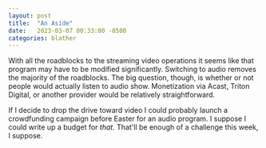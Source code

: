 ```yaml
---
layout: post
title:  "An Aside"
date:   2023-03-07 00:33:00 -0500
categories: blather
---
```

With all the roadblocks to the streaming video operations it seems like that program may have to be modified significantly.  Switching to audio removes the majority of the roadblocks.  The big question, though, is whether or not people would actually listen to audio show.  Monetization via Acast, Triton Digital, or another provider would be relatively straightforward.

If I decide to drop the drive toward video I could probably launch a crowdfunding campaign before Easter for an audio program.  I suppose I could write up a budget for *that*.  That'll be enough of a challenge this week, I suppose.
